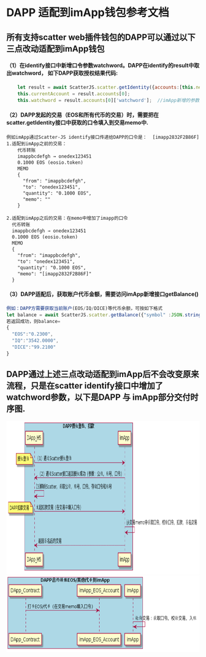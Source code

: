 # DAPP 适配到imApp钱包参考文档

## 所有支持scatter web插件钱包的DAPP可以通过以下三点改动适配到imApp钱包

#### （1）在identify接口中新增口令参数watchword。DAPP在identify的result中取出watchword， 如下DAPP获取授权结果代码:
```javascript
    let result = await ScatterJS.scatter.getIdentity({accounts:[this.network]})      
    this.currentAccount = result.accounts[0];  
    this.watchword = result.accounts[0]['watchword'];  //imApp新增的参数，DAPP保存watchword
```

#### （2）DAPP发起的交易（EOS和所有代币的交易）时，需要把在scatter.getIdentity接口中获取的口令填入到交易memo中.
    例如imApp通过Scatter-JS identify接口传递给DAPP的口令是：  [imapp2832F2B86F]
    1.适配到imApp之前的交易：
        代币转账
        imappbcdefgh → onedex123451
        0.1000 EOS (eosio.token)
        MEMO
        {
          "from": "imappbcdefgh",
          "to": "onedex123451",
          "quantity": "0.1000 EOS",
          "memo": ""
        }

    2.适配到imApp之后的交易：在memo中增加了imapp的口令
      代币转账
      imappbcdefgh → onedex123451
      0.1000 EOS (eosio.token)
      MEMO
      {
        "from": "imappbcdefgh",
        "to": "onedex123451",
        "quantity": "0.1000 EOS",
        "memo": "[imapp2832F2B86F]"
      }
#### （3）DAPP适配后，获取账户代币金额，需要访问imApp新增接口getBalance()
```javascript
例如：DAPP方需要获取当前账户(EOS/IQ/DICE)等代币余额，可按如下格式
let balance = await ScatterJS.scatter.getBalance({"symbol" :JSON.stringify(["EOS","IQ","DICE"])})
若返回成功，则balance=
{
  "EOS":"0.2300",
  "IQ":"3542.0000",
  "DICE":"99.2100"
}
```


##  DAPP通过上述三点改动适配到imApp后不会改变原来流程，只是在scatter identify接口中增加了watchword参数，以下是DAPP 与 imApp部分交付时序图.

<img src="https://github.com/imApp-Core/imApp/blob/master/src/imapp1.png" width=800 height=400 />  

<img src="https://github.com/imApp-Core/imApp/blob/master/src/imapp2.png" width=600 height=200 />

